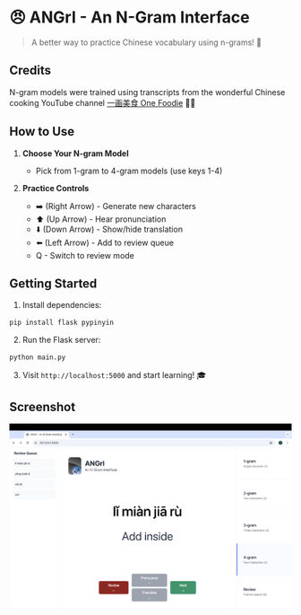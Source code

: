 # 😠 ANGrI - An N-Gram Interface

> A better way to practice Chinese vocabulary using n-grams! 🎉

## Credits

N-gram models were trained using transcripts from the wonderful Chinese cooking YouTube channel [一画美食 One Foodie](https://www.youtube.com/@onefoodie) 🧑‍🍳

## How to Use

1. **Choose Your N-gram Model**
   - Pick from 1-gram to 4-gram models (use keys 1-4)

2. **Practice Controls**
   - ➡️ (Right Arrow) - Generate new characters
   - ⬆️ (Up Arrow) - Hear pronunciation
   - ⬇️ (Down Arrow) - Show/hide translation
   - ⬅️ (Left Arrow) - Add to review queue
   - Q - Switch to review mode

## Getting Started

1. Install dependencies:

```bash
pip install flask pypinyin
```

2. Run the Flask server:

```bash
python main.py
```

3. Visit `http://localhost:5000` and start learning! 🎓

## Screenshot

![ANGrI Screenshot](static/screenshot.png)
